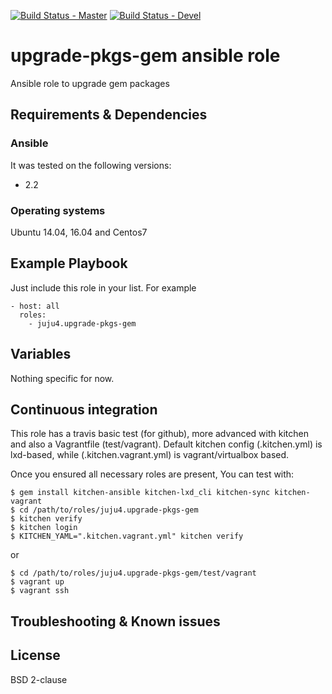 [![Build Status - Master](https://travis-ci.org/juju4/ansible-upgrade-pkgs-gem.svg?branch=master)](https://travis-ci.org/juju4/ansible-upgrade-pkgs-gem)
[![Build Status - Devel](https://travis-ci.org/juju4/ansible-upgrade-pkgs-gem.svg?branch=devel)](https://travis-ci.org/juju4/ansible-upgrade-pkgs-gem/branches)
# upgrade-pkgs-gem ansible role

Ansible role to upgrade gem packages

## Requirements & Dependencies

### Ansible
It was tested on the following versions:
 * 2.2

### Operating systems

Ubuntu 14.04, 16.04 and Centos7

## Example Playbook

Just include this role in your list.
For example

```
- host: all
  roles:
    - juju4.upgrade-pkgs-gem
```

## Variables

Nothing specific for now.

## Continuous integration

This role has a travis basic test (for github), more advanced with kitchen and also a Vagrantfile (test/vagrant).
Default kitchen config (.kitchen.yml) is lxd-based, while (.kitchen.vagrant.yml) is vagrant/virtualbox based.

Once you ensured all necessary roles are present, You can test with:
```
$ gem install kitchen-ansible kitchen-lxd_cli kitchen-sync kitchen-vagrant
$ cd /path/to/roles/juju4.upgrade-pkgs-gem
$ kitchen verify
$ kitchen login
$ KITCHEN_YAML=".kitchen.vagrant.yml" kitchen verify
```
or
```
$ cd /path/to/roles/juju4.upgrade-pkgs-gem/test/vagrant
$ vagrant up
$ vagrant ssh
```


## Troubleshooting & Known issues


## License

BSD 2-clause

